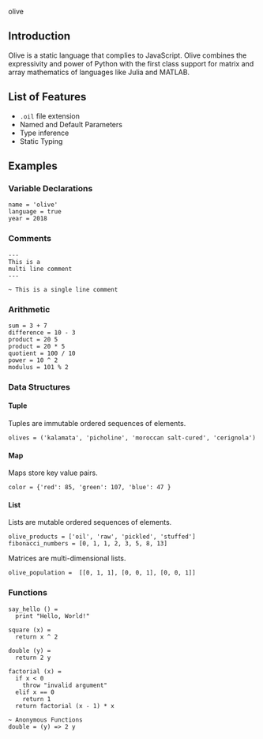 olive

## Introduction
Olive is a static language that complies to JavaScript. Olive combines the expressivity and power of Python with the first class support for matrix and array mathematics of languages like Julia and MATLAB.

## List of Features
- `.oil` file extension
- Named and Default Parameters
- Type inference
- Static Typing

## Examples

### Variable Declarations

```
name = 'olive'
language = true
year = 2018
```

### Comments

```
---
This is a 
multi line comment
---

~ This is a single line comment
```

### Arithmetic

```
sum = 3 + 7
difference = 10 - 3
product = 20 5
product = 20 * 5
quotient = 100 / 10
power = 10 ^ 2
modulus = 101 % 2
```

### Data Structures

#### Tuple

Tuples are immutable ordered sequences of elements. 

```
olives = ('kalamata', 'picholine', 'moroccan salt-cured', 'cerignola')
```

#### Map

Maps store key value pairs.

```
color = {'red': 85, 'green': 107, 'blue': 47 }
```

#### List

Lists are mutable ordered sequences of elements. 

```
olive_products = ['oil', 'raw', 'pickled', 'stuffed']
fibonacci_numbers = [0, 1, 1, 2, 3, 5, 8, 13]
```

Matrices are multi-dimensional lists.

```
olive_population = 	[[0, 1, 1], [0, 0, 1], [0, 0, 1]]
```

### Functions
```
say_hello () =
  print "Hello, World!"

square (x) =
  return x ^ 2
 
double (y) =
  return 2 y
  
factorial (x) =
  if x < 0
    throw "invalid argument"
  elif x == 0
    return 1
  return factorial (x - 1) * x
  
~ Anonymous Functions
double = (y) => 2 y
```

